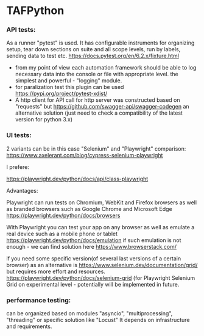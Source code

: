 # TAFPython

### API tests:

As a runner "pytest" is used. It has configurable instruments for organizing setup, tear down sections on suite and all scope levels, run by labels, sending data to test etc. https://docs.pytest.org/en/6.2.x/fixture.html 
- from my point of view each automation framework should be able to log necessary data into the console or file with appropriate level. the simplest and powerful - "logging" module.
- for paralization test  this plugin can be used https://pypi.org/project/pytest-xdist/
- A http client for API call for http server was constructed based on "requests" but https://github.com/swagger-api/swagger-codegen an alternative solution (just need to check a compatibility of the latest version for python 3.x)

### UI tests:

2 variants can be in this case "Selenium" and "Playwright"
comparison:
https://www.axelerant.com/blog/cypress-selenium-playwright

I prefere:

https://playwright.dev/python/docs/api/class-playwright

Advantages:

Playwright can run tests on Chromium, WebKit and Firefox browsers as well as branded browsers such as Google Chrome and Microsoft Edge
https://playwright.dev/python/docs/browsers

With Playwright you can test your app on any browser as well as emulate a real device such as a mobile phone or tablet
https://playwright.dev/python/docs/emulation
if such emulation is not enough - we can find solution here https://www.browserstack.com/

if you need some specific version(of several last versions of a certain browser) as an alternative is https://www.selenium.dev/documentation/grid/ but requires more effort and resources.
https://playwright.dev/python/docs/selenium-grid (for Playwright  Selenium Grid on experimental level - potentially will be implemented in future. 

### performance testing:

can be organized based on modules "asyncio", "multiprocessing", "threading" or specific solution like "Locust" It depends on infrastructure and requirements. 
